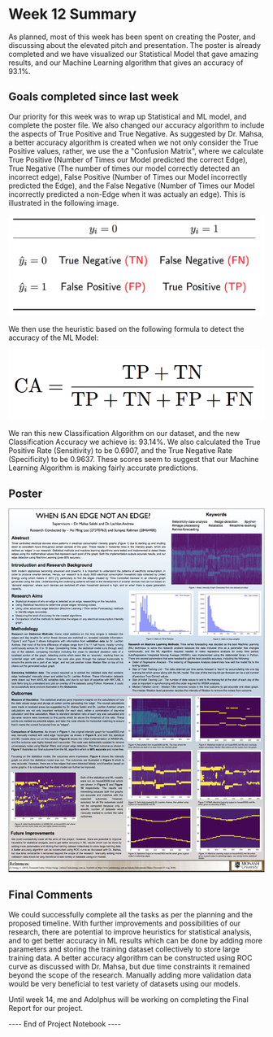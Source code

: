 # Week 12 Summary
As planned, most of this week has been spent on creating the Poster, and discussing about the elevated pitch and presentation. The poster is already completed and we have visualized our Statistical Model that gave amazing results, and our Machine Learning algorithm that gives an accuracy of 93.1%.

## Goals completed since last week
Our priority for this week was to wrap up Statistical and ML model, and complete the poster file. We also changed our accuracy algorithm to include the aspects of True Positive and True Negative. As suggested by Dr. Mahsa, a better accuracy algorithm is created when we not only consider the True Positive values, rather, we use the a "Confusion Matrix", where we calculate True Positive (Number of Times our Model predicted the correct Edge), True Negative (The number of times our model correctly detected an incorrect edge), False Positive (Number of Times our Model incorrectly predicted the Edge), and the False Negative (Number of Times our Model incorrectly predicted a non-Edge when it was actualy an edge). This is illustrated in the following image. 

![Python Script Edge Detection](/images/week12_ConfusionMatrix.png)

We then use the heuristic based on the following formula to detect the accuracy of the ML Model:

![Python Script Edge Detection](/images/week12_classificationAccuracy.png)

We ran this new Classification Algorithm on our dataset, and the new Classification Accuracy we achieve is: 93.14%. We also calculated the True Positive Rate (Sensitivity) to be 0.6907, and the True Negative Rate (Specificity) to be 0.9637. These scores seem to suggest that our Machine Learning Algorithm is making fairly accurate predictions.

## Poster

![Python Script Edge Detection](/images/28464400_Poster.png)

## Final Comments
We could successfully complete all the tasks as per the planning and the proposed timeline. With further improvements and possibilities of our research, there are potential to improve heuristics for statistical analysis, and to get better accuracy in ML results which can be done by adding more parameters and storing the training dataset collectively to store large training data. A better accuracy algorithm can be constructed using ROC curve as discussed with Dr. Mahsa, but due time constraints it remained beyond the scope of the research. Manually adding more validation data would be very beneficial to test variety of datasets using our models. 

Until week 14, me and Adolphus will be working on completing the Final Report for our project.

---- End of Project Notebook ----
